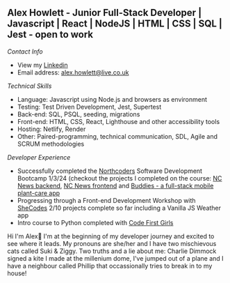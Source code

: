 ## Alex Howlett - Junior Full-Stack Developer | Javascript | React | NodeJS | HTML | CSS | SQL | Jest - open to work 

*Contact Info*

- View my [Linkedin](www.linkedin.com/in/alexandra-howlett-2b4a90136)
- Email address: alex.howlett@live.co.uk

*Technical Skills*

- Language: Javascript using Node.js and browsers as environment
- Testing: Test Driven Development, Jest, Supertest
- Back-end: SQL, PSQL, seeding, migrations
- Front-end: HTML, CSS, React, Lighthouse and other accessibility tools
- Hosting: Netlify, Render
- Other: Paired-programming, technical communication, SDL, Agile and SCRUM methodologies

*Developer Experience*

- Successfully completed the [Northcoders](https://northcoders.com/) Software Development Bootcamp 1/3/24 (checkout the projects I completed on the course: [NC News backend](https://github.com/alehow84/be-nc-news.git), [NC News frontend](https://github.com/alehow84/fe-nc-news.git) and [Buddies - a full-stack mobile plant-care app](https://github.com/codertetianka/Buddies.git)
- Progressing through a Front-end Development Workshop with [SheCodes](https://www.shecodes.io/) 2/10 projects complete so far including a Vanilla JS Weather app
- Intro course to Python completed with [Code First Girls](https://codefirstgirls.com/)

Hi I'm Alex🐣 I'm at the beginning of my developer journey and excited to see where it leads. 
My pronouns are she/her and I have two mischievous cats called Suki & Ziggy.
Two truths and a lie about me: Charlie Dimmock signed a kite I made at the millenium dome, I've jumped out of a plane and I have a neighbour called Phillip that occassionally tries to break in to my house!

<!--
**alehow84/alehow84** is a ✨ _special_ ✨ repository because its `README.md` (this file) appears on your GitHub profile.

Here are some ideas to get you started:

- 🔭 I’m currently working on ...
- 🌱 I’m currently learning ...
- 👯 I’m looking to collaborate on ...
- 🤔 I’m looking for help with ...
- 💬 Ask me about ...
- 📫 How to reach me: ...
- 😄 Pronouns: ...
- ⚡ Fun fact: ...
-->
